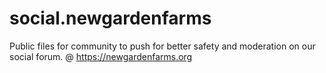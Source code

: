# social.newgardenfarms
Public files for community to push for better safety and moderation on our social forum.
@ https://newgardenfarms.org

